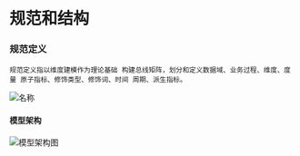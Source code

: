 # 规范和结构

### 规范定义 <a href="#gui-fan-ding-yi" id="gui-fan-ding-yi"></a>

`规范定义指以维度建模作为理论基础 构建总线矩阵，划分和定义数据域、业务过程、维度、度量 原子指标、修饰类型、修饰词、时间 周期、派生指标。`

![](https://shimin-huang.gitbook.io/\~gitbook/image?url=https%3A%2F%2F2758483936-files.gitbook.io%2F%7E%2Ffiles%2Fv0%2Fb%2Fgitbook-x-prod.appspot.com%2Fo%2Fspaces%252FcIRMOn4u9hdIi6agitCf%252Fuploads%252Fgit-blob-c54713dcc74ec2393e740298022ec691388c5311%252F%25E5%2590%258D%25E8%25AF%258D%25E6%259C%25AF%25E8%25AF%25AD.png%3Falt%3Dmedia\&width=768\&dpr=4\&quality=100\&sign=30719851\&sv=1)名称

#### 模型架构 <a href="#mo-xing-jia-gou" id="mo-xing-jia-gou"></a>

![](https://shimin-huang.gitbook.io/\~gitbook/image?url=https%3A%2F%2F2758483936-files.gitbook.io%2F%7E%2Ffiles%2Fv0%2Fb%2Fgitbook-x-prod.appspot.com%2Fo%2Fspaces%252FcIRMOn4u9hdIi6agitCf%252Fuploads%252Fgit-blob-07f2003701847a6b3826b4b33f8163e5ffc842b9%252F%25E6%25A8%25A1%25E5%259E%258B%25E6%259E%25B6%25E6%259E%2584%25E5%259B%25BE.png%3Falt%3Dmedia\&width=768\&dpr=4\&quality=100\&sign=5678e21\&sv=1)模型架构图
